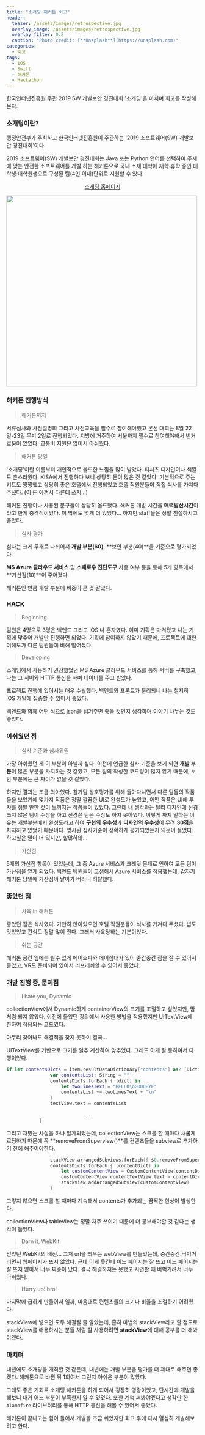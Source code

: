 ```yaml
---
title: "소개딩 해커톤 회고"
header:
  teaser: /assets/images/retrospective.jpg
  overlay_image: /assets/images/retrospective.jpg
  overlay_filter: 0.2
  caption: "Photo credit: [**Unsplash**](https://unsplash.com)"
categories:
  - 회고
tags:
  - iOS
  - Swift
  - 해커톤
  - Hackathon
---
```




한국인터넷진흥원 주관 2019 SW 개발보안 경진대회 '소개딩'을 마치며 회고를 작성해 본다.



### 소개딩이란?

행정안전부가 주최하고 한국인터넷진흥원이 주관하는 ‘2019 소프트웨어(SW) 개발보안 경진대회'이다.

2019 소프트웨어(SW) 개발보안 경진대회는 Java 또는 Python 언어를 선택하여 주제에 맞는 안전한 소프트웨어를 개발 하는 해커톤으로 국내 소재 대학에 재학·휴학 중인 대학생·대학원생으로 구성된 팀(4인 이내)단위로 지원할 수 있다.



<p align="center">
  <a href="http://securecoding.software/main.php">소개딩 홈페이지</a>
</p>

<img align="center" src="https://cfile1.onoffmix.com/attach/CeY1x4l2J6ZVOAhsmL8QHTE9cpoy3Nfk" width="500" >

<br/>

### 해커톤 진행방식

> 해커톤까지

서류심사와 사전설명회 그리고 사전교육을 필수로 참여해야했고 본선 대회는 8월 22일-23일 무박 2일로 진행되었다.
지방에 거주하여 서울까지 필수로 참여해야해서 번거로움이 있었다. 교통비 지원은 없어서 아쉬웠다.



> 해커톤 당일

'소개딩'이란 이름부터 개인적으로 올드한 느낌을 많이 받았다. 티셔츠 디자인이나 색깔도 촌스러웠다. KISA에서 진행하다 보니 상당히  돈이 많은 것 같았다. 기본적으로 주는 키트도 짱짱했고 상당히 좋은 호텔에서 진행되었고 호텔 직원분들이 직접 식사를 가져다 주셨다. (이 돈 아껴서 다른데 쓰지...)

해커톤 진행이나 사용된 문구들이 상당히 올드했다. 해커톤 개발 시간을 **매력발산시간**이라고 한게 충격적이었다. 이 밖에도 몇개 더 있었다... 하지만 staff들은 정말 친절하시고 좋았다.



> 심사 평가


심사는 크게 두개로 나뉘어져 **개발 부분(60)**, **보안 부분(40)**을 기준으로 평가되었다. 

**MS Azure 클라우드 서비스** 및 **스패로우 진단도구** 사용 여부 등을 통해 5개 항목에서 **가산점(10)**이 주어졌다.

해커톤인 만큼 개발 부분에 비중이 큰 것 같았다. 



### HACK

> Beginning

팀원은 4명으로 3명은 백엔드 그리고 iOS 나 혼자였다. 이미 기획은 마쳐졌고 나는 기획에 맞추어 개발만 진행하면 되었다. 기획에 참여하지 않았기 때문에, 프로젝트에 대한 이해도가 다른 팀원들에 비해 떨어졌다.



> Developing

소개딩에서 사용하기 권장했었던 MS Azure 클라우드 서비스를 통해 서버를 구축했고, 나는 그 서버와 HTTP 통신을 하며 데이터를 주고 받았다. 

프로젝트 진행에 있어서는 매우 수월했다. 백엔드와 프론트가 분리되니 나는 철저히 iOS 개발에 집중할 수 있어서 좋았다.

백엔드와 함께 어떤 식으로 json을 넘겨주면 좋을 것인지 생각하며 이야기 나누는 것도 좋았다. 



### 아쉬웠던 점

> 심사 기준과 심사위원

가장 아쉬웠던 게 이 부분이 아닐까 싶다. 이전에 언급한 심사 기준을 보게 되면 **개발 부분**이 많은 부분을 차지하는 것 같았고, 모든 팀의 작성한 코드량이 많지 않기 때문에, 보안 부분에는 큰 차이가 없을 것 같았다. 

하지만 결과는 조금 의아했다. 참가팀 상호평가를 위해 돌아다니면서 다른 팀들의 작품들을 보았기에 몇가지 작품은 정말 깔끔한 UI로 완성도가 높았고, 어떤 작품은 UI에 투자를 정말 안한 것이 느껴지는 작품들이 있었다. 그런데 내 생각과는 달리 디자인에 신경쓰지 않은 팀이 수상을 하고 신경쓴 팀은 수상도 하지 못하였다. 이렇게 까지 말하는 이유는 개발부분에서 완성도라고 하여 **구현의 우수성**과 **디자인의 우수성**이 무려 **30점**을 차지하고 있었기 때문이다. 명시된 심사기준이 정확하게 평가되었는지 의문이 들었다. 하고싶은 말이 더 있지만, 할많하않...



> 가산점

5개의 가산점 항목이 있었는데, 그 중 Azure 서비스가 크레딧 문제로 인하여 모든 팀이 가산점을 얻게 되었다. 백엔드 팀원들이 고생해서 Azure 서비스를 적용했는데, 갑자기 해커톤 당일에 가산점이 날아가 버리니 허탈했다.



### 좋았던 점

> 사육 in 해커톤

좋았던 점은 식사였다. 가만히 앉아있으면 호텔 직원분들이 식사를 가져다 주셨다. 밥도 맛있었고 간식도 정말 많이 줬다. 그래서 사육당하는 기분이었다.



> 쉬는 공간

해커톤 공간 옆에는 쉴수 있게 에어쇼파와 에어침대가 있어 중간중간 잠을 잘 수 있어서 좋았고, VR도 준비되어 있어서 리프레쉬할 수 있어서 좋았다.



### 개발 진행 중, 문제점

>I hate you, Dynamic

collectionView에서 Dynamic하게 containerView의 크기를 조절하고 싶었지만, 맘처럼 되지 않았다. 이전에 들었던 강의에서 사용한 방법을 적용했지만 UITextView에 한하여 적용되는 코드였다.

아무리 찾아봐도 해결책을 찾지 못하여 결국...

UITextView를 기반으로 크기를 얼추 계산하여 맞추었다. 그래도 이게 잘 통하여서 다행이었다.

```swift
if let contentsDicts = item.resultDataDictionary["contents"] as? [Dictionary<String, AnyObject>] {
                var contentsList: String = ""
                contentsDicts.forEach { (dict) in
                    let twoLinesText = "HELLO\nGOODBYE"
                    contentsList += twoLinesText + "\n"
                }
                textView.text = contentsList
  
  							...
            }
```



그리고 재밌는 사실을 하나 알게되었는데, collectionView는 스크롤 할 때마다 새롭게 로딩하기 때문에 꼭 **removeFromSuperview()**를 컨텐츠들을 subview로 추가하기 전에 해주어야한다.

```swift
                stackView.arrangedSubviews.forEach({ $0.removeFromSuperview() })
                contentsDicts.forEach { (contentDict) in
                    let customContentView = CustomContentView(contentDict: contentDict)
                    customContentView.contentTextView.text = contentDict["content"] as! String
                    stackView.addArrangedSubview(customContentView)
                }
```

그렇지 않으면 스크롤 할 때마다 계속해서 contents가 추가되는 끔찍한 현상이 발생한다.



collectionView나 tableView는 정말 자주 쓰이기 때문에 더 공부해야할 것 같다는 생각이 들었다.



> Darn it, WebKit

믿었던 WebKit의 배신... 그저 url을 띄우는 webView를 만들었는데, 중간중간 버벅거리면서 웹페이지가 뜨지 않았다. 근데 이게 웃긴데 어느 페이지는 잘 뜨고 어느 페이지는 잘 뜨지 않아서 너무 짜증이 났다. 결국 해결하지는 못했고 시연할 때 버벅거려서 너무 아쉬웠다.



> Hurry up! bro!

마지막에 급하게 만들어서 일까, 마음대로 컨텐츠들의 크기나 비율을 조절하기 어려웠다.

stackView에 넣으면 모두 해결될 줄 알았는데, 흔히 마법의 stackView라고 할 정도로 stackView를 애용하시는 분들 처럼 잘 사용하려면 **stackView**에 대해 공부를 더 해봐야겠다.



### 마치며

내년에도 소개딩을 개최할 것 같은데, 내년에는 개발 부분을 평가를 더 제대로 해주면 좋겠다. 해커톤으로 바뀐 뒤 1회여서 그런지 아쉬운 부분이 많았다.

그래도 좋은 기회로 소개딩 해커톤을 하게 되어서 굉장히 영광이었고, 단시간에 개발을 해보니 내가 어느 부분이 부족한지 알 수 있었다. 또한 계속 써봐야겠다고 생각만 한 `Alamofire` 라이브러리를 통해 HTTP 통신을 해볼 수 있어서 좋았다. 

해커톤이 끝나고는 힘이 들어서 개발을 조금 쉬었지만 회고 후에 다시 열심히 개발해보려고 한다.
